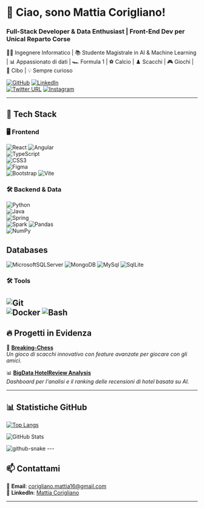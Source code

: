 # 👋 Ciao, sono Mattia Corigliano!  
### **Full-Stack Developer & Data Enthusiast | Front-End Dev per Unical Reparto Corse**  
👨‍💻 Ingegnere Informatico | 📚 Studente Magistrale in AI & Machine Learning | 📊 Appassionato di dati | 🏎️ Formula 1 | ⚽ Calcio | ♟️ Scacchi | 🎮 Giochi | 🍕 Cibo | 💡 Sempre curioso  

[![GitHub](https://img.shields.io/badge/GitHub-sickmazin-181717?style=for-the-badge&logo=github)](https://github.com/sickmazin) 
[![LinkedIn](https://img.shields.io/badge/LinkedIn-Mattia_Corigliano-0A66C2?style=for-the-badge&logo=linkedin)](https://www.linkedin.com/in/mattia-corigliano-3421a426a)  
[![Twitter URL](https://img.shields.io/twitter/url/https/twitter.com/sick_mazin.svg?style=social&label=Follow%40%40sick_mazin)](https://twitter.com/sick_mazin)
[![Instagram](https://img.shields.io/badge/Instagram-E4405F?style=for-the-badge&logo=instagram&logoColor=white)](https://www.instagram.com/mattiaa.corigliano/)  

---

## **🚀 Tech Stack**  

### **🖥️ Frontend**  
![React](https://img.shields.io/badge/-React-20232A?style=for-the-badge&logo=react) 
![Angular](https://img.shields.io/badge/-Angular-DD0031?style=for-the-badge&logo=angular&logoColor=white)  
![TypeScript](https://img.shields.io/badge/-TypeScript-3178C6?style=for-the-badge&logo=typescript&logoColor=white)  
![CSS3](https://img.shields.io/badge/-CSS3-1572B6?style=for-the-badge&logo=css3&logoColor=white)  
![Figma](https://img.shields.io/badge/-Figma-F24E1E?style=for-the-badge&logo=figma&logoColor=white)  
![Bootstrap](https://img.shields.io/badge/Bootstrap-563D7C?style=for-the-badge&logo=bootstrap&logoColor=white)
![Vite](https://img.shields.io/badge/vite-%23646CFF.svg?style=for-the-badge&logo=vite&logoColor=white)

### **🛠 Backend & Data**  
![Python](https://img.shields.io/badge/-Python-3776AB?style=for-the-badge&logo=python&logoColor=white)  
![Java](https://img.shields.io/badge/-Java-007396?style=for-the-badge&logo=java&logoColor=white)  
![Spring](https://img.shields.io/badge/-Spring-6DB33F?style=for-the-badge&logo=spring&logoColor=white)  
![Spark](https://img.shields.io/badge/Apache_Spark-FFFFFF?style=for-the-badge&logo=apachespark&logoColor=#E35A16)
![Pandas](https://img.shields.io/badge/-Pandas-150458?style=for-the-badge&logo=pandas)  
![NumPy](https://img.shields.io/badge/-NumPy-013243?style=for-the-badge&logo=numpy)  

## Databases

![MicrosoftSQLServer](https://img.shields.io/badge/Microsoft%20SQL%20Server-CC2927?style=for-the-badge&logo=microsoft%20sql%20server&logoColor=white) 
![MongoDB](https://img.shields.io/badge/MongoDB-%234ea94b.svg?style=for-the-badge&logo=mongodb&logoColor=white) 
![MySql](https://img.shields.io/badge/MySQL-005C84?style=for-the-badge&logo=mysql&logoColor=white)
![SqlLite](https://img.shields.io/badge/Sqlite-003B57?style=for-the-badge&logo=sqlite&logoColor=white)

### **🛠 Tools**  
![Git](https://img.shields.io/badge/-Git-F05032?style=for-the-badge&logo=git&logoColor=white)  
![Docker](https://img.shields.io/badge/-Docker-2496ED?style=for-the-badge&logo=docker&logoColor=white) 
![Bash](https://img.shields.io/badge/GNU%20Bash-4EAA25?style=for-the-badge&logo=GNU%20Bash&logoColor=white)
---  

## **🔥 Progetti in Evidenza**  

🚀 **[Breaking-Chess](https://github.com/sickmazin/Breaking-Chess)**  
_Un gioco di scacchi innovativo con feature avanzate per giocare con gli amici._  

📊 **[BigData HotelReview Analysis](https://github.com/sickmazin/BigData_HotelReview_Analysis)**  
_Dashboard per l'analisi e il ranking delle recensioni di hotel basata su AI._  

---

## **📊 Statistiche GitHub**  
[![Top Langs](https://github-readme-stats.vercel.app/api/top-langs/?username=sickmazin&layout=compact&theme=tokyonight)](https://github.com/sickmazin)  

![GitHub Stats](https://github-readme-stats.vercel.app/api?username=sickmazin&show_icons=true&theme=tokyonight)  

  <source media="(prefers-color-scheme: dark)" srcset="https://raw.githubusercontent.com/tobiasmeyhoefer/tobiasmeyhoefer/output/github-snake-dark.svg" />
  <source media="(prefers-color-scheme: light)" srcset="https://raw.githubusercontent.com/tobiasmeyhoefer/tobiasmeyhoefer/output/github-snake.svg" />
  <img alt="github-snake" src="https://raw.githubusercontent.com/tobiasmeyhoefer/tobiasmeyhoefer/output/github-snake.svg" />
</picture>
---  

## **📫 Contattami**  
📧 **Email**: [corigliano.mattia16@gmail.com](mailto:corigliano.mattia16@gmail.com)  
🔗 **LinkedIn**: [Mattia Corigliano](https://www.linkedin.com/in/mattia-corigliano-3421a426a)  

---

